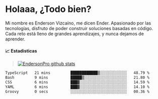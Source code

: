 
# Holaaa, ¿Todo bien?

Mi nombre es Enderson Vizcaíno, me dicen Ender. Apasionado por las tecnologías, disfruto de poder construir soluciones basadas en código. Cada reto está lleno de grandes aprendizajes, y nunca dejamos de aprender. 

#### :chart_with_upwards_trend: Estadisticas
> [![EndersonPro github stats](https://github-readme-stats.vercel.app/api?username=endersonpro&theme=vue-dark&show_icons=true)](https://github.com/anuraghazra/github-readme-stats) 


<!--START_SECTION:waka-->

```txt
TypeScript   21 mins         ████████████▒░░░░░░░░░░░░   48.79 %
Bash         9 mins          █████▒░░░░░░░░░░░░░░░░░░░   21.80 %
CSS          6 mins          ███▓░░░░░░░░░░░░░░░░░░░░░   14.59 %
YAML         6 mins          ███▓░░░░░░░░░░░░░░░░░░░░░   14.10 %
Groovy       0 secs          ░░░░░░░░░░░░░░░░░░░░░░░░░   00.36 %
```

<!--END_SECTION:waka-->

[website]: https://endersonpro.github.io/portfolio/
[twitter]: https://twitter.com/endersonj_
[youtube]: https://youtube.com/ByEnderson
[instagram]: https://instagram.com/endersonvizc
[linkedin]: https://www.linkedin.com/in/enderson-vizcaino-2aa927175/
